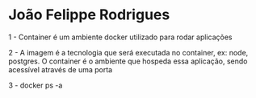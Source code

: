 # João Felippe Rodrigues

1 - Container é um ambiente docker utilizado para rodar aplicações

2 - A imagem é a tecnologia que será executada no container, ex: node, postgres. O container é o ambiente que hospeda essa aplicação, sendo acessível através de uma porta

3 - docker ps -a